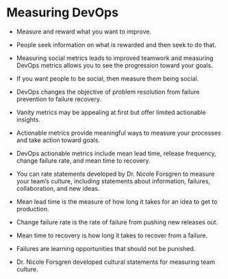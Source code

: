 # Measuring DevOps

- Measure and reward what you want to improve.  

- People seek information on what is rewarded and then seek to do that. 

- Measuring social metrics leads to improved teamwork and measuring DevOps metrics allows you to see the progression toward your goals. 

- If you want people to be social, then measure them being social. 

- DevOps changes the objective of problem resolution from failure prevention to failure recovery. 

- Vanity metrics may be appealing at first but offer limited actionable insights. 

- Actionable metrics provide meaningful ways to measure your processes and take action toward goals. 

- DevOps actionable metrics include mean lead time, release frequency, change failure rate, and mean time to recovery. 

- You can rate statements developed by Dr. Nicole Forsgren to measure your team’s culture, including statements about information, failures, collaboration, and new ideas. 

- Mean lead time is the measure of how long it takes for an idea to get to production. 

- Change failure rate is the rate of failure from pushing new releases out. 

- Mean time to recovery is how long it takes to recover from a failure. 

- Failures are learning opportunities that should not be punished. 

- Dr. Nicole Forsgren developed cultural statements for measuring team culture. 